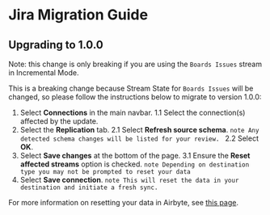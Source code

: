 # Jira Migration Guide

## Upgrading to 1.0.0

Note: this change is only breaking if you are using the `Boards Issues` stream in Incremental Mode.

This is a breaking change because Stream State for `Boards Issues` will be changed, so please follow the instructions below to migrate to version 1.0.0:

1. Select **Connections** in the main navbar.
1.1 Select the connection(s) affected by the update.
2. Select the **Replication** tab.
2.1 Select **Refresh source schema**.
        ```note
        Any detected schema changes will be listed for your review.
        ```
2.2 Select **OK**.
3. Select **Save changes** at the bottom of the page.
3.1 Ensure the **Reset affected streams** option is checked.
        ```note
        Depending on destination type you may not be prompted to reset your data
        ```
4. Select **Save connection**.
        ```note
        This will reset the data in your destination and initiate a fresh sync.
        ```

For more information on resetting your data in Airbyte, see [this page](https://docs.airbyte.com/operator-guides/reset).